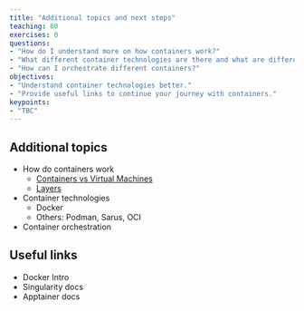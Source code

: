 ```yaml
---
title: "Additional topics and next steps"
teaching: 60
exercises: 0
questions:
- "How do I understand more on how containers work?"
- "What different container technologies are there and what are differences/implications?"
- "How can I orchestrate different containers?"
objectives:
- "Understand container technologies better."
- "Provide useful links to continue your journey with containers."
keypoints:
- "TBC"
---
```


## Additional topics

- How do containers work
  + [Containers vs Virtual Machines](https://learn.microsoft.com/en-us/virtualization/windowscontainers/about/containers-vs-vm)
  + [Layers](https://docs.docker.com/storage/storagedriver/)
- Container technologies
  + Docker
  + Others: Podman, Sarus, OCI
- Container orchestration

## Useful links

- Docker Intro
- Singularity docs
- Apptainer docs


